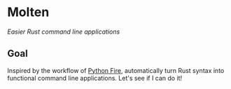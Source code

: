 # Molten
_Easier Rust command line applications_

## Goal
Inspired by the workflow of [Python Fire](https://github.com/google/python-fire), automatically turn Rust syntax into functional command line applications. Let's see if I can do it!
